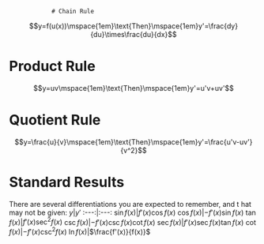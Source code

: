 				# Chain Rule
$$y=f(u(x))\mspace{1em}\text{Then}\mspace{1em}y'=\frac{dy}{du}\times\frac{du}{dx}$$
# Product Rule
$$y=uv\mspace{1em}\text{Then}\mspace{1em}y'=u'v+uv'$$
# Quotient Rule
$$y=\frac{u}{v}\mspace{1em}\text{Then}\mspace{1em}y'=\frac{u'v-uv'}{v^2}$$
# Standard Results
There are several differentiations you are expected to remember, and t hat may not be given:
$y$|$y'$
:---:|:---:
$\sin{f(x)}$|$f'(x)\cos{f(x)}$
$\cos{f(x)}$|$-f'(x)\sin{f(x)}$
$\tan{f(x)}$|$f'(x)\sec^2{f(x)}$
$\csc{f(x)}$|$-f'(x)\csc{f(x)}\cot{f(x)}$
$\sec{f(x)}$|$f'(x)\sec{f(x)}\tan{f(x)}$
$\cot{f(x)}$|$-f'(x)\csc^2{f(x)}$
$\ln{f(x)}$|$\frac{f'(x)}{f(x)}$
